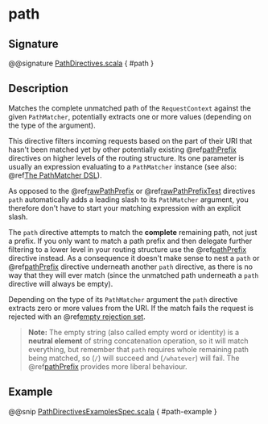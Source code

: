 <a id="path"></a>
# path

## Signature

@@signature [PathDirectives.scala](../../../../../../../../../akka-http/src/main/scala/akka/http/scaladsl/server/directives/PathDirectives.scala) { #path }

## Description

Matches the complete unmatched path of the `RequestContext` against the given `PathMatcher`, potentially extracts
one or more values (depending on the type of the argument).

This directive filters incoming requests based on the part of their URI that hasn't been matched yet by other
potentially existing @ref[pathPrefix](pathPrefix.md#pathprefix) directives on higher levels of the routing structure.
Its one parameter is usually an expression evaluating to a `PathMatcher` instance (see also: @ref[The PathMatcher DSL](../../path-matchers.md#pathmatcher-dsl)).

As opposed to the @ref[rawPathPrefix](rawPathPrefix.md#rawpathprefix) or @ref[rawPathPrefixTest](rawPathPrefixTest.md#rawpathprefixtest) directives `path` automatically adds a leading
slash to its `PathMatcher` argument, you therefore don't have to start your matching expression with an explicit slash.

The `path` directive attempts to match the **complete** remaining path, not just a prefix. If you only want to match
a path prefix and then delegate further filtering to a lower level in your routing structure use the @ref[pathPrefix](pathPrefix.md#pathprefix)
directive instead. As a consequence it doesn't make sense to nest a `path` or @ref[pathPrefix](pathPrefix.md#pathprefix) directive
underneath another `path` directive, as there is no way that they will ever match (since the unmatched path underneath
a `path` directive will always be empty).

Depending on the type of its `PathMatcher` argument the `path` directive extracts zero or more values from the URI.
If the match fails the request is rejected with an @ref[empty rejection set](../../rejections.md#empty-rejections).

> **Note:**
The empty string (also called empty word or identity) is a **neutral element** of string concatenation operation,
so it will match everything, but remember that `path` requires whole remaining path being matched, so (`/`) will succeed
and (`/whatever`) will fail. The @ref[pathPrefix](pathPrefix.md#pathprefix) provides more liberal behaviour.

## Example

@@snip [PathDirectivesExamplesSpec.scala](../../../../../../../test/scala/docs/http/scaladsl/server/directives/PathDirectivesExamplesSpec.scala) { #path-example }